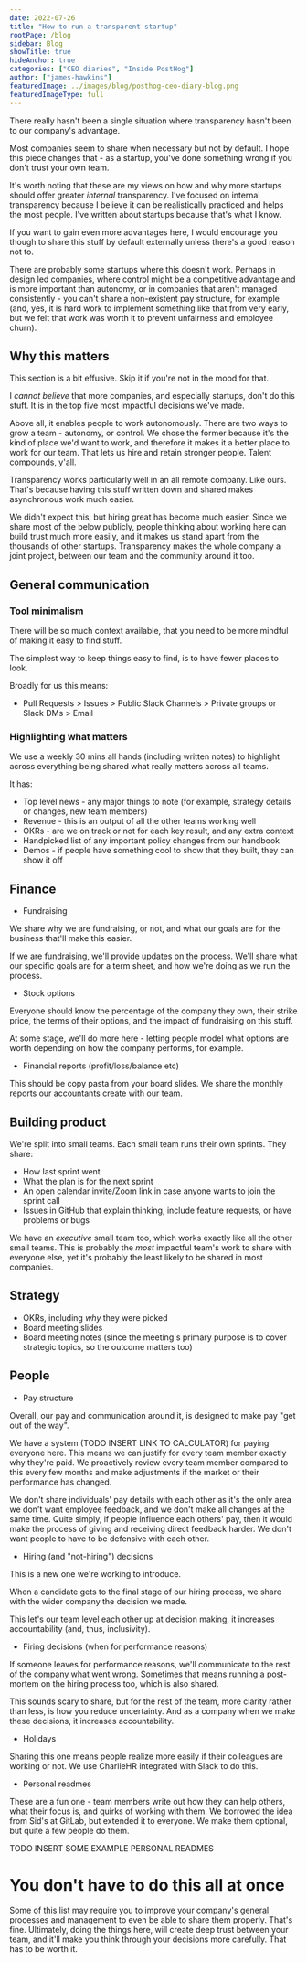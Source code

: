 ```yaml
---
date: 2022-07-26
title: "How to run a transparent startup"
rootPage: /blog
sidebar: Blog
showTitle: true
hideAnchor: true
categories: ["CEO diaries", "Inside PostHog"]
author: ["james-hawkins"]
featuredImage: ../images/blog/posthog-ceo-diary-blog.png
featuredImageType: full
---
```


There really hasn't been a single situation where transparency hasn't been to our company's advantage.

Most companies seem to share when necessary but not by default. I hope this piece changes that - as a startup, you've done something wrong if you don't trust your own team.

It's worth noting that these are my views on how and why more startups should offer greater _internal_ transparency. I've focused on internal transparency because I believe it can be realistically practiced and helps the most people. I've written about startups because that's what I know.

If you want to gain even more advantages here, I would encourage you though to share this stuff by default externally unless there's a good reason not to.

There are probably some startups where this doesn't work. Perhaps in design led companies, where control might be a competitive advantage and is more important than autonomy, or in companies that aren't managed consistently - you can't share a non-existent pay structure, for example (and, yes, it is hard work to implement something like that from very early, but we felt that work was worth it to prevent unfairness and employee churn).

## Why this matters

This section is a bit effusive. Skip it if you're not in the mood for that.

I _cannot believe_ that more companies, and especially startups, don't do this stuff. It is in the top five most impactful decisions we've made.

Above all, it enables people to work autonomously. There are two ways to grow a team - autonomy, or control. We chose the former because it's the kind of place we'd want to work, and therefore it makes it a better place to work for our team. That lets us hire and retain stronger people. Talent compounds, y'all.

Transparency works particularly well in an all remote company. Like ours. That's because having this stuff written down and shared makes asynchronous work much easier.

We didn't expect this, but hiring great has become much easier. Since we share most of the below publicly, people thinking about working here can build trust much more easily, and it makes us stand apart from the thousands of other startups. Transparency makes the whole company a joint project, between our team and the community around it too.

## General communication

### Tool minimalism

There will be so much context available, that you need to be more mindful of making it easy to find stuff.

The simplest way to keep things easy to find, is to have fewer places to look.

Broadly for us this means:

* Pull Requests > Issues > Public Slack Channels > Private groups or Slack DMs > Email

### Highlighting what matters

We use a weekly 30 mins all hands (including written notes) to highlight across everything being shared what really matters across all teams.

It has:

* Top level news - any major things to note (for example, strategy details or changes, new team members)
* Revenue - this is an output of all the other teams working well
* OKRs - are we on track or not for each key result, and any extra context
* Handpicked list of any important policy changes from our handbook
* Demos - if people have something cool to show that they built, they can show it off

## Finance

* Fundraising

We share why we are fundraising, or not, and what our goals are for the business that'll make this easier.

If we are fundraising, we'll provide updates on the process. We'll share what our specific goals are for a term sheet, and how we're doing as we run the process.

* Stock options

Everyone should know the percentage of the company they own, their strike price, the terms of their options, and the impact of fundraising on this stuff.

At some stage, we'll do more here - letting people model what options are worth depending on how the company performs, for example.

* Financial reports (profit/loss/balance etc)

This should be copy pasta from your board slides. We share the monthly reports our accountants create with our team.

## Building product

We're split into small teams. Each small team runs their own sprints. They share:

* How last sprint went
* What the plan is for the next sprint
* An open calendar invite/Zoom link in case anyone wants to join the sprint call
* Issues in GitHub that explain thinking, include feature requests, or have problems or bugs

We have an _executive_ small team too, which works exactly like all the other small teams. This is probably the _most_ impactful team's work to share with everyone else, yet it's probably the least likely to be shared in most companies.

## Strategy

* OKRs, including _why_ they were picked
* Board meeting slides
* Board meeting notes (since the meeting's primary purpose is to cover strategic topics, so the outcome matters too)

## People

* Pay structure

Overall, our pay and communication around it, is designed to make pay "get out of the way". 

We have a system (TODO INSERT LINK TO CALCULATOR) for paying everyone here. This means we can justify for every team member exactly why they're paid. We proactively review every team member compared to this every few months and make adjustments if the market or their performance has changed.

We don't share individuals' pay details with each other as it's the only area we don't want employee feedback, and we don't make all changes at the same time. Quite simply, if people influence each others' pay, then it would make the process of giving and receiving direct feedback harder. We don't want people to have to be defensive with each other.

* Hiring (and "not-hiring") decisions

This is a new one we're working to introduce.

When a candidate gets to the final stage of our hiring process, we share with the wider company the decision we made.

This let's our team level each other up at decision making, it increases accountability (and, thus, inclusivity).

* Firing decisions (when for performance reasons)

If someone leaves for performance reasons, we'll communicate to the rest of the company what went wrong. Sometimes that means running a post-mortem on the hiring process too, which is also shared.

This sounds scary to share, but for the rest of the team, more clarity rather than less, is how you reduce uncertainty. And as a company when we make these decisions, it increases accountability.

* Holidays

Sharing this one means people realize more easily if their colleagues are working or not. We use CharlieHR integrated with Slack to do this.

* Personal readmes

These are a fun one - team members write out how they can help others, what their focus is, and quirks of working with them. We borrowed the idea from Sid's at GitLab, but extended it to everyone. We make them optional, but quite a few people do them.

TODO INSERT SOME EXAMPLE PERSONAL READMES

# You don't have to do this all at once

Some of this list may require you to improve your company's general processes and management to even be able to share them properly. That's fine. Ultimately, doing the things here, will create deep trust between your team, and it'll make you think through your decisions more carefully. That has to be worth it.

<NewsletterForm
compact
/>